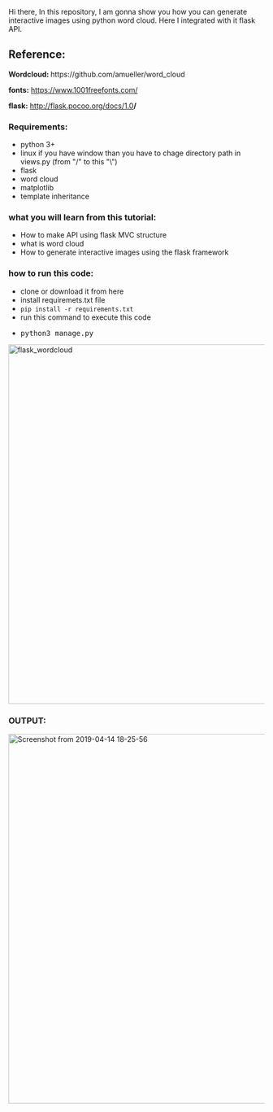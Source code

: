 Hi there, In this repository, I am gonna show you how you can generate interactive images using python word cloud. Here I integrated with it flask API.
<h2>Reference:</h2>
<strong>Wordcloud: </strong> https://github.com/amueller/word_cloud

<strong>fonts:</strong> https://www.1001freefonts.com/

<strong>flask:</strong> http://flask.pocoo.org/docs/1.0<strong>/</strong>
<h3>Requirements:</h3>
<ul>
	<li>python 3+</li>
	<li>linux if you have window than you have to chage directory  path in views.py (from "/" to this "\")</li>
	<li>flask</li>
	<li>word cloud</li>
	<li>matplotlib</li>
	<li>template inheritance</li>
</ul>
<h3>what you will learn from this tutorial:</h3>
<ul>
	<li>How to make API using flask MVC structure</li>
	<li>what is word cloud</li>
	<li>How to generate interactive images using the flask framework</li>
</ul>
<h3>how to run this code:</h3>
<ul>
	<li>clone or download it from here</li>
	<li>install requiremets.txt file</li>
	<li><code>pip install -r requirements.txt</code></li>
	<li>run this command to execute this code</li>
	<li>
<pre>python3 manage.py</pre>
</li>
</ul>
<img class="alignnone size-full wp-image-61" src="https://getpython.files.wordpress.com/2019/04/flask_wordcloud.png" alt="flask_wordcloud" width="1285" height="707" />
<h3>OUTPUT:</h3>
<img class="alignnone size-full wp-image-62" src="https://getpython.files.wordpress.com/2019/04/screenshot-from-2019-04-14-18-25-56.png" alt="Screenshot from 2019-04-14 18-25-56" width="1228" height="727" />
